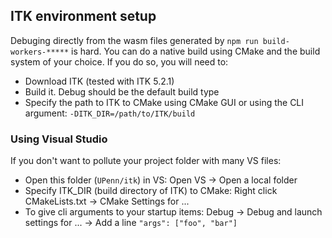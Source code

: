 ## ITK environment setup

Debuging directly from the wasm files generated by `npm run build-workers-*****` is hard.
You can do a native build using CMake and the build system of your choice.
If you do so, you will need to:
- Download ITK (tested with ITK 5.2.1)
- Build it. Debug should be the default build type
- Specify the path to ITK to CMake using CMake GUI or using the CLI argument: `-DITK_DIR=/path/to/ITK/build`

### Using Visual Studio

If you don't want to pollute your project folder with many VS files:
- Open this folder (`UPenn/itk`) in VS: Open VS -> Open a local folder
- Specify ITK_DIR (build directory of ITK) to CMake: Right click CMakeLists.txt -> CMake Settings for ...
- To give cli arguments to your startup items: Debug -> Debug and launch settings for ... -> Add a line `"args": ["foo", "bar"]`

